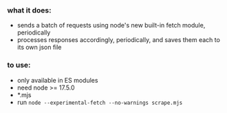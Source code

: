 ### what it does:
- sends a batch of requests using node's new built-in fetch module, periodically
- processes responses accordingly, periodically, and saves them each to its own json file
### to use:
- only available in ES modules
- need node >= 17.5.0
- *.mjs
- run `node --experimental-fetch --no-warnings scrape.mjs`